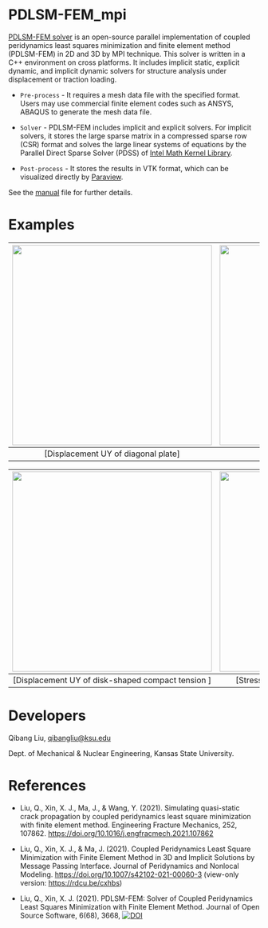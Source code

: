 # PDLSM-FEM_mpi
[PDLSM-FEM solver](https://github.com/QibangLiu/PDLSM-FEM_mpi) is an open-source parallel implementation of coupled peridynamics least squares minimization and finite element method (PDLSM-FEM) 
in 2D and 3D by MPI technique. This solver is written in a C++ environment on cross platforms. It includes implicit static, explicit
dynamic, and implicit dynamic solvers for structure analysis under displacement or traction loading. 

  - `Pre-process` - It requires a mesh data file with the specified format. Users may use commercial finite element codes such as ANSYS, ABAQUS to generate the mesh data file.  
  - `Solver` - PDLSM-FEM includes implicit and explicit solvers. For implicit solvers, it stores the large sparse matrix in a compressed sparse row (CSR) format and solves the large linear systems of equations by the Parallel Direct Sparse Solver (PDSS) of [Intel Math Kernel Library](https://software.intel.com/content/www/us/en/develop/tools/oneapi/base-toolkit/download.html?operatingsystem=window&distributions=webdownload&options=offline).

  - `Post-process` - It stores the results in VTK format, which can be visualized directly by [Paraview](https://www.paraview.org/).

See the [manual](https://github.com/QibangLiu/PDLSM-FEM_mpi/blob/master/PDLSM_FEM_solver%20manual.pdf) file for further details.  

# Examples

| <img src="examples\DiagPlate\diagPlateUY_FC1.gif" width="400"> | <img src="examples\DiagPlate\diagPlateSY_FC2.gif" width="400"> | 
| :---: | :---: | 
| [Displacement UY of diagonal plate]| [Stress SY of diagonal plate]|

| <img src="examples\DCT\DCT_UY.gif" width="400"> | <img src="examples\DCT\DCT_SY.gif" width="400"> | 
| :---: | :---: | 
| [Displacement UY of disk-shaped compact tension ] | [Stress SY of disk-shaped compact tension]|


# Developers

Qibang Liu, qibangliu@ksu.edu

Dept. of Mechanical & Nuclear Engineering, Kansas State University.

# References
  * Liu, Q., Xin, X. J., Ma, J., & Wang, Y. (2021). Simulating quasi-static crack propagation by coupled peridynamics least square minimization with finite element method. Engineering Fracture Mechanics, 252, 107862. https://doi.org/10.1016/j.engfracmech.2021.107862

  * Liu, Q., Xin, X. J., & Ma, J. (2021). Coupled Peridynamics Least Square Minimization with Finite Element Method in 3D and Implicit Solutions by Message Passing Interface. Journal of Peridynamics and Nonlocal Modeling. https://doi.org/10.1007/s42102-021-00060-3  (view-only version: https://rdcu.be/cxhbs)

 * Liu, Q., Xin, X. J. (2021). PDLSM-FEM: Solver of Coupled Peridynamics Least Squares Minimization with Finite Element Method. Journal of Open Source Software, 6(68), 3668, [![DOI](https://joss.theoj.org/papers/10.21105/joss.03668/status.svg)](https://doi.org/10.21105/joss.03668)

